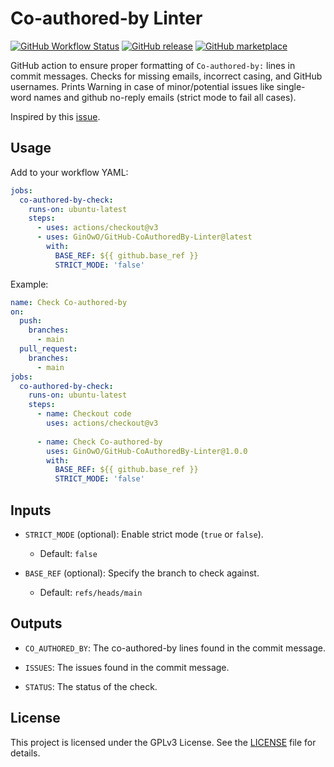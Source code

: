 # Co-authored-by Linter

[![GitHub Workflow Status](https://github.com/GinOwO/GitHub-CoAuthoredBy-Linter/actions/workflows/main.yaml/badge.svg)](https://github.com/GinOwO/GitHub-CoAuthoredBy-Linter/actions/workflows/main.yaml)
[![GitHub release](https://img.shields.io/github/release/GinOwO/GitHub-CoAuthoredBy-Linter.svg?style=flat-square)](https://github.com/GinOwO/GitHub-CoAuthoredBy-Linter/releases/latest)
[![GitHub marketplace](https://img.shields.io/badge/marketplace-CoAuthoredBy-blue?logo=github&style=flat-square)](https://github.com/marketplace/actions/co-authored-by-linter)

GitHub action to ensure proper formatting of `Co-authored-by:` lines in commit messages.
Checks for missing emails, incorrect casing, and GitHub usernames.
Prints Warning in case of minor/potential issues like single-word names and github no-reply emails \(strict mode to fail all cases\).

Inspired by this [issue](https://github.com/open-source-ideas/ideas/issues/414).

## Usage

Add to your workflow YAML:
```yaml
jobs:
  co-authored-by-check:
    runs-on: ubuntu-latest
    steps:
      - uses: actions/checkout@v3
      - uses: GinOwO/GitHub-CoAuthoredBy-Linter@latest
        with:
          BASE_REF: ${{ github.base_ref }}
          STRICT_MODE: 'false'
```

Example:
```yaml
name: Check Co-authored-by
on:
  push:
    branches:
      - main
  pull_request:
    branches:
      - main
jobs:
  co-authored-by-check:
    runs-on: ubuntu-latest
    steps:
      - name: Checkout code
        uses: actions/checkout@v3
      
      - name: Check Co-authored-by
        uses: GinOwO/GitHub-CoAuthoredBy-Linter@1.0.0
        with:
          BASE_REF: ${{ github.base_ref }}
          STRICT_MODE: 'false'
```

## Inputs

- `STRICT_MODE` (optional): Enable strict mode (`true` or `false`).
  - Default: `false`
  
- `BASE_REF` (optional): Specify the branch to check against.
  - Default: `refs/heads/main`

## Outputs
- `CO_AUTHORED_BY`: The co-authored-by lines found in the commit message.

- `ISSUES`: The issues found in the commit message.

- `STATUS`: The status of the check.

## License

This project is licensed under the GPLv3 License. See the [LICENSE](LICENSE) file for details.